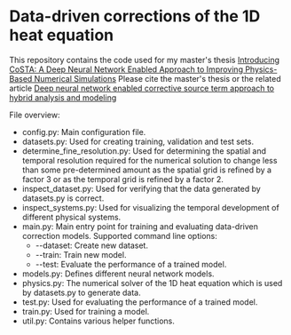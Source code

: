 # Data-driven corrections of the 1D heat equation

This repository contains the code used for my master's thesis [Introducing CoSTA: A Deep Neural Network Enabled Approach to Improving Physics-Based Numerical Simulations](https://ntnuopen.ntnu.no/ntnu-xmlui/handle/11250/2826627)
Please cite the master's thesis or the related article [Deep neural network enabled corrective source term approach to hybrid analysis and modeling](https://www.sciencedirect.com/science/article/pii/S0893608021004494)

File overview:

- config.py: Main configuration file.
- datasets.py: Used for creating training, validation and test sets.
- determine_fine_resolution.py: Used for determining the spatial and temporal resolution required for the numerical
  solution to change less than some pre-determined amount as the spatial grid is refined by a factor 3
  or as the temporal grid is refined by a factor 2.
- inspect_dataset.py: Used for verifying that the data generated by datasets.py is correct.
- inspect_systems.py: Used for visualizing the temporal development of different physical systems.
- main.py: Main entry point for training and evaluating data-driven correction models. Supported command line options:
    - --dataset: Create new dataset.
    - --train: Train new model.
    - --test: Evaluate the performance of a trained model.
- models.py: Defines different neural network models.
- physics.py: The numerical solver of the 1D heat equation which is used by datasets.py to generate data.
- test.py: Used for evaluating the performance of a trained model.
- train.py: Used for training a model.
- util.py: Contains various helper functions.

